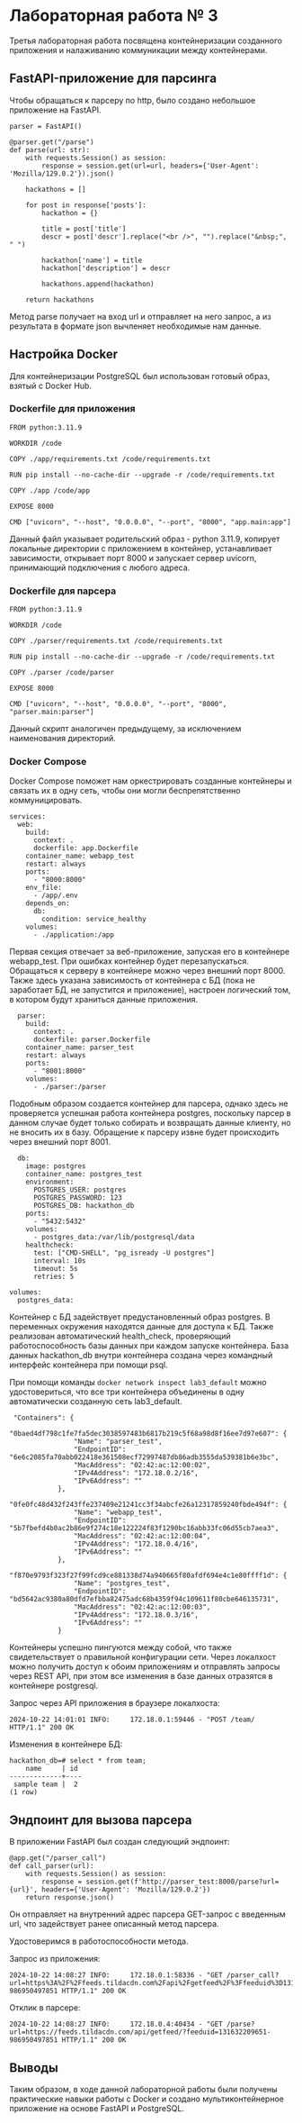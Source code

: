 # Лабораторная работа № 3

Третья лабораторная работа посвящена контейнеризации созданного приложения и налаживанию коммуникации между контейнерами.

## FastAPI-приложение для парсинга

Чтобы обращаться к парсеру по http, было создано небольшое приложение на FastAPI.
```
parser = FastAPI()

@parser.get("/parse")
def parse(url: str):
    with requests.Session() as session:
        response = session.get(url=url, headers={'User-Agent': 'Mozilla/129.0.2'}).json()

    hackathons = []

    for post in response['posts']:
        hackathon = {}

        title = post['title']
        descr = post['descr'].replace("<br />", "").replace("&nbsp;", " ")

        hackathon['name'] = title
        hackathon['description'] = descr

        hackathons.append(hackathon)
    
    return hackathons
```
Метод parse получает на вход url и отправляет на него запрос, а из результата в формате json вычленяет необходимые нам данные.

## Настройка Docker

Для контейнеризации PostgreSQL был использован готовый образ, взятый с Docker Hub. 

### Dockerfile для приложения

```
FROM python:3.11.9

WORKDIR /code

COPY ./app/requirements.txt /code/requirements.txt

RUN pip install --no-cache-dir --upgrade -r /code/requirements.txt

COPY ./app /code/app

EXPOSE 8000

CMD ["uvicorn", "--host", "0.0.0.0", "--port", "8000", "app.main:app"]
```

Данный файл указывает родительский образ - python 3.11.9, копирует локальные директории с приложением в контейнер, устанавливает зависимости, открывает порт 8000 и запускает сервер uvicorn, принимающий подключения с любого адреса.

### Dockerfile для парсера

```
FROM python:3.11.9

WORKDIR /code

COPY ./parser/requirements.txt /code/requirements.txt

RUN pip install --no-cache-dir --upgrade -r /code/requirements.txt

COPY ./parser /code/parser

EXPOSE 8000

CMD ["uvicorn", "--host", "0.0.0.0", "--port", "8000", "parser.main:parser"]
```

Данный скрипт аналогичен предыдущему, за исключением наименования директорий.

### Docker Compose

Docker Compose поможет нам оркестрировать созданные контейнеры и связать их в одну сеть, чтобы они могли беспрепятственно коммуницировать.

```
services:
  web:
    build:
      context: .
      dockerfile: app.Dockerfile
    container_name: webapp_test
    restart: always
    ports:
      - "8000:8000"
    env_file:
      - /app/.env
    depends_on:
      db:
        condition: service_healthy
    volumes:
      - ./application:/app
```
Первая секция отвечает за веб-приложение, запуская его в контейнере webapp_test. При ошибках контейнер будет перезапускаться. Обращаться к серверу в контейнере можно через внешний порт 8000. Также здесь указана зависимость от контейнера с БД (пока не заработает БД, не запустится и приложение), настроен логический том, в котором будут храниться данные приложения.
```
  parser:
    build:
      context: .
      dockerfile: parser.Dockerfile
    container_name: parser_test
    restart: always
    ports:
      - "8001:8000"
    volumes:
      - ./parser:/parser
```
Подобным образом создается контейнер для парсера, однако здесь не проверяется успешная работа контейнера postgres, поскольку парсер в данном случае будет только собирать и возвращать данные клиенту, но не вносить их в базу. Обращение к парсеру извне будет происходить через внешний порт 8001.
```
  db:
    image: postgres
    container_name: postgres_test
    environment:
      POSTGRES_USER: postgres
      POSTGRES_PASSWORD: 123
      POSTGRES_DB: hackathon_db
    ports:
      - "5432:5432"
    volumes:
      - postgres_data:/var/lib/postgresql/data
    healthcheck:
      test: ["CMD-SHELL", "pg_isready -U postgres"]
      interval: 10s
      timeout: 5s
      retries: 5

volumes:
  postgres_data:
```
Контейнер с БД задействует предустановленный образ postgres. В переменных окружения находятся данные для доступа к БД. Также реализован автоматический health_check, проверяющий работоспособность базы данных при каждом запуске контейнера.
База данных hackathon_db внутри контейнера создана через командный интерфейс контейнера при помощи psql.

При помощи команды `docker network inspect lab3_default` можно удостовериться, что все три контейнера объединены в одну автоматически созданную сеть lab3_default.

```
 "Containers": {
            "0baed4df798c1fe7fa5dec3038597483b6817b219c5f68a98d8f16ee7d97e607": {
                "Name": "parser_test",
                "EndpointID": "6e6c2085fa70abb022418e361508ecf72997487db86adb3555da539381b6e3bc",
                "MacAddress": "02:42:ac:12:00:02",
                "IPv4Address": "172.18.0.2/16",
                "IPv6Address": ""
            },
            "0fe0fc48d432f243ffe237409e21241cc3f34abcfe26a12317859240fbde494f": {
                "Name": "webapp_test",
                "EndpointID": "5b7fbefd4b0ac2b86e9f274c18e122224f83f1290bc16abb33fc06d55cb7aea3",
                "MacAddress": "02:42:ac:12:00:04",
                "IPv4Address": "172.18.0.4/16",
                "IPv6Address": ""
            },
            "f870e9793f323f27f99fcd9ce881338d74a940665f80afdf694e4c1e80ffff1d": {
                "Name": "postgres_test",
                "EndpointID": "bd5642ac9380a80dfd7efbba82475adc68b4359f94c109611f80cbe646135731",
                "MacAddress": "02:42:ac:12:00:03",
                "IPv4Address": "172.18.0.3/16",
                "IPv6Address": ""
            }
```

Контейнеры успешно пингуются между собой, что также свидетельствует о правильной конфигурации сети. 
Через локалхост можно получить доступ к обоим приложениям и отправлять запросы через REST API, при этом все изменения в базе данных отразятся в контейнере postgresql.

Запрос через API приложения в браузере локалхоста:
```
2024-10-22 14:01:01 INFO:     172.18.0.1:59446 - "POST /team/ HTTP/1.1" 200 OK
```

Изменения в контейнере БД:
```
hackathon_db=# select * from team;
    name     | id 
-------------+----
 sample team |  2
(1 row)
```

## Эндпоинт для вызова парсера 

В приложении FastAPI был создан следующий эндпоинт:

```
@app.get("/parser_call")
def call_parser(url):
    with requests.Session() as session:
        response = session.get(f'http://parser_test:8000/parse?url={url}', headers={'User-Agent': 'Mozilla/129.0.2'})
    return response.json()
```

Он отправляет на внутренний адрес парсера GET-запрос с введенным url, что задействует ранее описанный метод парсера.

Удостоверимся в работоспособности метода.

Запрос из приложения:
```
2024-10-22 14:08:27 INFO:     172.18.0.1:58336 - "GET /parser_call?url=https%3A%2F%2Ffeeds.tildacdn.com%2Fapi%2Fgetfeed%2F%3Ffeeduid%3D131632209651-986950497851 HTTP/1.1" 200 OK
```
Отклик в парсере:
```
2024-10-22 14:08:27 INFO:     172.18.0.4:40434 - "GET /parse?url=https://feeds.tildacdn.com/api/getfeed/?feeduid=131632209651-986950497851 HTTP/1.1" 200 OK
```

## Выводы

Таким образом, в ходе данной лабораторной работы были получены практические навыки работы с Docker и создано мультиконтейнерное приложение на основе FastAPI и PostgreSQL.
